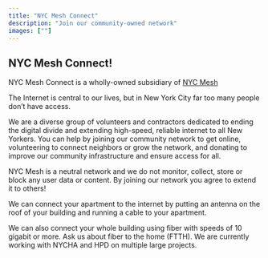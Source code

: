 ```yaml
---
title: "NYC Mesh Connect"
description: "Join our community-owned network"
images: [""]
---
```


## NYC Mesh Connect! 

NYC Mesh Connect is a wholly-owned subsidiary of [NYC Mesh](https://nycmesh.net)

The Internet is central to our lives, but in New York City far too many people don’t have access.

We are a diverse group of volunteers and contractors dedicated to ending the digital divide and extending  high-speed, reliable internet to all New Yorkers. You can help by joining our community network to get online, volunteering to connect neighbors or grow the network, and donating to improve our community infrastructure and ensure access for all.

NYC Mesh is a neutral network and we do not monitor, collect, store or block any user data or content. By joining our network you agree to extend it to others!

We can connect your apartment to the internet by putting an antenna on the roof of your building and running a cable to your apartment.

We can also connect your whole building using fiber with speeds of 10 gigabit or more. Ask us about fiber to the home (FTTH). We are currently working with NYCHA and HPD on multiple large projects.
